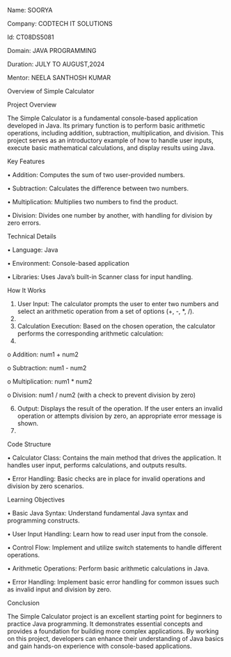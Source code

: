 Name: SOORYA

Company: CODTECH IT SOLUTIONS

Id: CT08DS5081

Domain: JAVA PROGRAMMING

Duration: JULY TO AUGUST,2024

Mentor: NEELA SANTHOSH KUMAR

Overview of Simple Calculator

Project Overview

The Simple Calculator is a fundamental console-based application developed in Java. Its primary function is to perform basic arithmetic operations, including addition, subtraction, multiplication, and division. This project serves as an introductory example of how to handle user inputs, execute basic mathematical calculations, and display results using Java.

Key Features

•	Addition: Computes the sum of two user-provided numbers.

•	Subtraction: Calculates the difference between two numbers.

•	Multiplication: Multiplies two numbers to find the product.

•	Division: Divides one number by another, with handling for division by zero errors.

Technical Details

•	Language: Java

•	Environment: Console-based application

•	Libraries: Uses Java’s built-in Scanner class for input handling.

How It Works

1.	User Input: The calculator prompts the user to enter two numbers and select an arithmetic operation from a set of options (+, -, *, /).
2.	
3.	Calculation Execution: Based on the chosen operation, the calculator performs the corresponding arithmetic calculation:
4.	
o	Addition: num1 + num2

o	Subtraction: num1 - num2

o	Multiplication: num1 * num2

o	Division: num1 / num2 (with a check to prevent division by zero)

6.	Output: Displays the result of the operation. If the user enters an invalid operation or attempts division by zero, an appropriate error message is shown.
7.	
Code Structure

•	Calculator Class: Contains the main method that drives the application. It handles user input, performs calculations, and outputs results.

•	Error Handling: Basic checks are in place for invalid operations and division by zero scenarios.

Learning Objectives

•	Basic Java Syntax: Understand fundamental Java syntax and programming constructs.

•	User Input Handling: Learn how to read user input from the console.

•	Control Flow: Implement and utilize switch statements to handle different operations.

•	Arithmetic Operations: Perform basic arithmetic calculations in Java.

•	Error Handling: Implement basic error handling for common issues such as invalid input and division by zero.

Conclusion

The Simple Calculator project is an excellent starting point for beginners to practice Java programming. It demonstrates essential concepts and provides a foundation for building more complex applications. By working on this project, developers can enhance their understanding of Java basics and gain hands-on experience with console-based applications.

